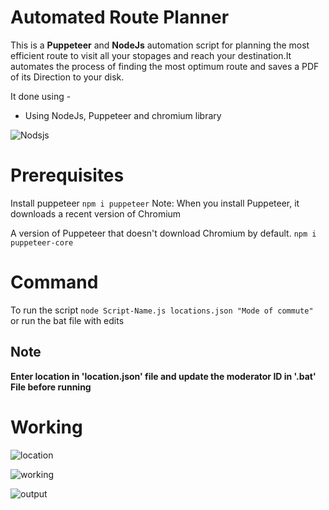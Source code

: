 # Automated Route Planner

This is a **Puppeteer** and **NodeJs** automation script for planning the most efficient route to visit all your stopages and reach your destination.It automates the process of finding the most optimum route and saves a PDF of its Direction to your disk. 

It done using - 

 - Using NodeJs, Puppeteer and chromium library
 
 
![Nodsjs]( https://encrypted-tbn0.gstatic.com/images?q=tbn%3AANd9GcTUh4-cbw0ynshl2zdb8Z-5TodPTa3Is1FL8e1KBIbNDmiECsZ3&usqp=CAU)

# Prerequisites

Install puppeteer `npm i puppeteer`
Note: When you install Puppeteer, it downloads a recent version of Chromium

A version of Puppeteer that doesn't download Chromium by default.
 `npm i puppeteer-core`
 


# Command
To run the script 
`node Script-Name.js locations.json "Mode of commute" `
or 
run the bat file with edits

## Note
**Enter location  in 'location.json' file and update the moderator ID in '.bat' File before running**

 # Working

 ![location](Screenshots/loaction.json.jpg)

 ![working](Screenshots/Working.jpg)

 ![output](Screenshots/output.jpg)
